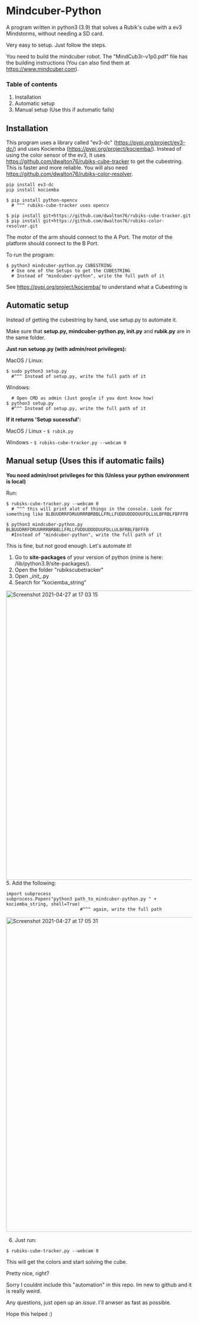 # Mindcuber-Python
A program written in python3 (3.9) that solves a Rubik's cube with a ev3 Mindstorms, without needing a SD card.

Very easy to setup. Just follow the steps.

You need to build the mindcuber robot. The "MindCub3r-v1p0.pdf" file has the building instructions (You can also find them  at https://www.mindcuber.com).

### Table of contents
1. Installation
2. Automatic setup
3. Manual setup (Use this if automatic fails)

## Installation

This program uses a library called "ev3-dc" (https://pypi.org/project/ev3-dc/) and uses Kociemba (https://pypi.org/project/kociemba/). Instead of using the color sensor of the ev3, It uses https://github.com/dwalton76/rubiks-cube-tracker to get the cubestring. This is faster and more reliable.
You will also need https://github.com/dwalton76/rubiks-color-resolver. 

```
pip install ev3-dc
pip install kociemba

$ pip install python-opencv
  # ^^^ rubiks-cube-tracker uses opencv
  
$ pip install git+https://github.com/dwalton76/rubiks-cube-tracker.git
$ pip install git+https://github.com/dwalton76/rubiks-color-resolver.git
```

The motor of the arm should connect to the A Port.
The motor of the platform should connect to the B Port.

To run the program:
```
$ python3 mindcuber-python.py CUBESTRING
  # Use one of the Setups to get the CUBESTRING
  # Instead of "mindcuber-python", write the full path of it
```

See https://pypi.org/project/kociemba/ to understand what a Cubestring is

## Automatic setup

Instead of getting the cubestring by hand, use setup.py to automate it.

Make sure that **setup.py, mindcuber-python.py, init.py** and **rubik.py** are in the same folder.

**Just run setuop.py (with admin/root privileges):**

MacOS / Linux:
```
$ sudo python3 setup.py
  #^^^ Instead of setup.py, write the full path of it
```

Windows:
```
  # Open CMD as admin (Just google if you dont know how)
$ python3 setup.py
  #^^^ Instead of setup.py, write the full path of it
```

**If it returns 'Setup sucessful':**

MacOS / Linux - `$ rubik.py `

Windows - `$ rubiks-cube-tracker.py --webcam 0`

## Manual setup (Uses this if automatic fails)

**You need admin/root privileges for this (Unless your python environment is local)**

Run:

```
$ rubiks-cube-tracker.py --webcam 0
  # ^^^ this will print alot of things in the console. Look for something like BLBUUDRRFDRUURRRBRBBLLFRLLFUDDUDDDDUUFDLLULBFRBLFBFFFB
  
$ python3 mindcuber-python.py BLBUUDRRFDRUURRRBRBBLLFRLLFUDDUDDDDUUFDLLULBFRBLFBFFFB
  #Instead of "mindcuber-python", write the full path of it
```

This is fine, but not good enough. Let's automate it!


1. Go to **site-packages** of your version of python (mine is here: /lib/python3.9/site-packages/).
2. Open the folder "rubikscubetracker"
3. Open \__init\__.py
4. Search for "kociemba_string"
<img width="783" alt="Screenshot 2021-04-27 at 17 03 15" src="https://user-images.githubusercontent.com/82064173/116274326-796d7f80-a77a-11eb-9296-4f65b016f07a.png">
5. Add the following:

```python3
import subprocess
subprocess.Popen("python3 path_to_mindcuber-python.py " + kociemba_string, shell=True)
                            #^^^ again, write the full path
```

<img width="852" alt="Screenshot 2021-04-27 at 17 05 31" src="https://user-images.githubusercontent.com/82064173/116274671-c81b1980-a77a-11eb-8cf1-6325ce6b7a07.png">

6. Just run:

```
$ rubiks-cube-tracker.py --webcam 0
```

This will get the colors and start solving the cube.

Pretty nice, right?


Sorry I couldnt include this "automation" in this repo. Im new to github and it is really weird.

Any questions, just open up an *issue*. I'll anwser as fast as possible.

Hope this helped :)
